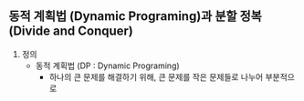 ## 동적 계획법 (Dynamic Programing)과 분할 정복(Divide and Conquer)
1. 정의 
   * 동적 계획법 (DP : Dynamic Programing)
     * 하나의 큰 문제를 해결하기 위해, 큰 문제를 작은 문제들로 나누어 부분적으로